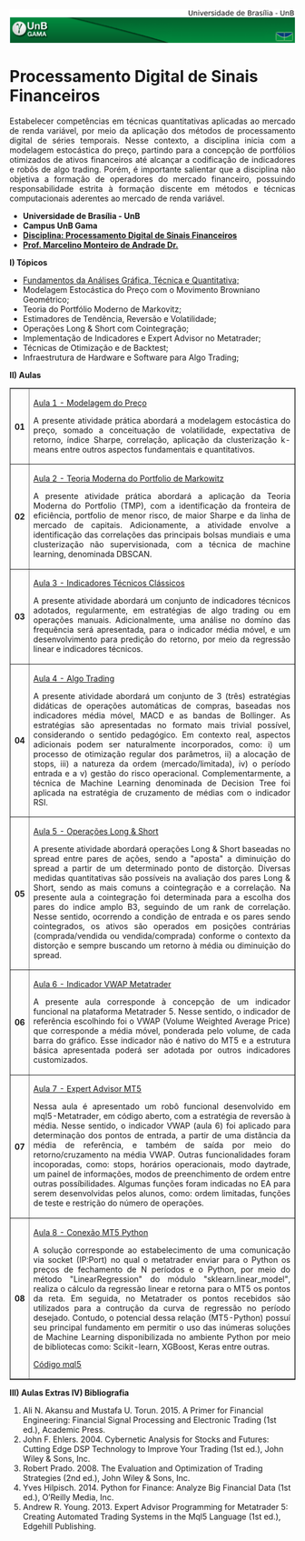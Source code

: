 <img src="fga.png" >


# Processamento Digital de Sinais Financeiros
<p align="justify">
Estabelecer competências em técnicas quantitativas aplicadas ao mercado de renda variável, por meio da aplicação dos métodos de processamento digital de séries temporais. Nesse contexto, a disciplina inicia com a modelagem estocástica do preço, partindo para a concepção de portfólios otimizados de ativos financeiros até alcançar a codificação de indicadores e robôs de algo trading. Porém, é importante salientar que a disciplina não objetiva a formação de operadores do mercado financeiro, possuindo responsabilidade estrita à formação discente em métodos e técnicas computacionais aderentes ao mercado de renda variável.
</p>
<ul>
    <li> <b>Universidade de Brasília - UnB</b> </li>
    <li> <b>Campus UnB Gama</b> </li>
    <li> <a href="https://github.com/marcelinoandrade/Processamento-Digital-de-Sinais-Financeiros/blob/master/Plano%20de%20Aula.pdf" > <b>Disciplina: Processamento Digital de Sinais Financeiros</b></a></li>
    <li> <a href="https://www.linkedin.com/in/marcelino-andrade-b164b369/" ><b>Prof. Marcelino Monteiro de Andrade Dr.</b></a></li>
</ul>

<b> I) Tópicos </b> 

<ul>
    <li> <a href="https://github.com/marcelinoandrade/Processamento-Digital-de-Sinais-Financeiros/blob/master/Aula%20de%20Introdu%C3%A7%C3%A3o.pdf" >Fundamentos da Análises Gráfica, Técnica e Quantitativa;</a></li>
    <li> Modelagem Estocástica do Preço com o Movimento Browniano Geométrico; </li>
    <li> Teoria do Portfólio Moderno de Markovitz; </li>
    <li> Estimadores de Tendência, Reversão e Volatilidade; </li>
    <li> Operações Long & Short com Cointegração; </li>
    <li> Implementação de Indicadores e Expert Advisor no Metatrader; </li>
    <li> Técnicas de Otimização e de Backtest; </li>
    <li> Infraestrutura de Hardware e Software para Algo Trading; </li>
  
</ul>

<b> II) Aulas </b>
<table border="1" class="dataframe">
  <tbody>
    <tr>
    <th>01</th>
    <td> <a href="https://github.com/marcelinoandrade/Processamento-Digital-de-Sinais-Financeiros/blob/master/Aula%201%20-%20Modelagem%20do%20Pre%C3%A7o%2C%20Retorno%2C%20Correla%C3%A7%C3%A3o%2C%20Sharpe%20e%20K-Means.ipynb" ><p align="top">Aula 1 - Modelagem do Preço</p></a>
    <p align="justify"> A presente atividade prática abordará a modelagem estocástica do preço, somado a conceituação de volatilidade, expectativa de retorno, índice Sharpe, correlação, aplicação da clusterização k-means entre outros aspectos fundamentais e quantitativos.</p> </td>
    </tr>
    <tr> 
    <th>02</th>
    <td> <a href="https://github.com/marcelinoandrade/Processamento-Digital-de-Sinais-Financeiros/blob/master/Aula%202%20-%20Teoria%20do%20Portfolio%20de%20Markowitz%2C%20Correla%C3%A7%C3%A3o%20Matricial%20e%20DBSCAN.ipynb" ><p align="top">Aula 2 - Teoria Moderna do Portfolio de Markowitz</p></a>
    <p align="justify"> A presente atividade prática abordará a aplicação da Teoria Moderna do Portfolio (TMP), com a identificação da fronteira de eficiência, portfolio de menor risco, de maior Sharpe e da linha de mercado de capitais. Adicionamente, a atividade envolve a identificação das correlações das principais bolsas mundiais e uma clusterização não supervisionada, com a técnica de machine learning, denominada DBSCAN. </p>   </td>
    </tr>
    <tr> 
    <th>03</th>
    <td> <a href="https://github.com/marcelinoandrade/Processamento-Digital-de-Sinais-Financeiros/blob/master/Aula%203%20-%20Indicadores%20T%C3%A9cnicos%20Cl%C3%A1ssicos%2C%20Resposta%20em%20Frequ%C3%AAncia%20e%20Regress%C3%A3o%20Linear%20M%C3%BAltipla.ipynb" ><p align="top">Aula 3 - Indicadores Técnicos Clássicos</p></a>
<p align="justify">
A presente atividade abordará um conjunto de indicadores técnicos adotados, regularmente, em estratégias de algo trading ou em operações manuais. Adicionalmente, uma análise no domíno das frequência será apresentada, para o indicador média móvel, e um desenvolvimento para predição do retorno, por meio da regressão linear e indicadores técnicos.
</p>   </td>
  </tr>
    <tr> 
    <th>04</th>
    <td> <a href="https://github.com/marcelinoandrade/Processamento-Digital-de-Sinais-Financeiros/blob/master/Aula%204%20-%20Algo%20Trading%2C%20Seguidor%20de%20Tend%C3%AAncia%2C%20Revers%C3%A3o%20%C3%A0%20M%C3%A9dia%20e%20Decision%20Tree.ipynb" ><p align="top">Aula 4 - Algo Trading</p></a>
<p align="justify">
A presente atividade abordará um conjunto de 3 (três) estratégias didáticas de operações automáticas de compras, baseadas nos indicadores média móvel, MACD e as bandas de Bollinger. As estratégias são apresentadas no formato mais trivial possível, considerando o sentido pedagógico. Em contexto real, aspectos adicionais podem ser naturalmente incorporados, como: i) um processo de otimização regular dos parâmetros, ii) a alocação de stops, iii) a natureza da ordem (mercado/limitada), iv) o período entrada e a v) gestão do risco operacional. Complementarmente, a técnica de Machine Learning denominada de Decision Tree foi aplicada na estratégia de cruzamento de médias com o indicador RSI.
</p>   </td>
  </tr>      
    <tr> 
    <th>05</th>
    <td> <a href="https://github.com/marcelinoandrade/Processamento-Digital-de-Sinais-Financeiros/blob/master/Aula%205%20-%20Opera%C3%A7%C3%B5es%20Long%20%26%20Short%2C%20Cointegra%C3%A7%C3%A3o%20e%20bandas%20de%20Bollinger%20.ipynb" ><p align="top">Aula 5 - Operações Long & Short</p></a>
<p align="justify">
A presente atividade abordará operações Long & Short baseadas no spread entre pares de ações, sendo a "aposta" a diminuição do spread a partir de um determinado ponto de distorção. Diversas medidas quantitativas são possíveis na avaliação dos pares Long & Short, sendo as mais comuns a cointegração e a correlação. Na presente aula a cointegração foi determinada para a escolha dos pares do indice amplo B3, seguindo de um rank de correlação. Nesse sentido, ocorrendo a condição de entrada e os pares sendo cointegrados, os ativos são operados em posições contrárias (comprada/vendida ou vendida/comprada) conforme o contexto da distorção e sempre buscando um retorno à média ou diminuição do spread.
</p>   </td>
  </tr>  
    <tr> 
    <th>06</th>
    <td> <a href="https://github.com/marcelinoandrade/Processamento-Digital-de-Sinais-Financeiros/blob/master/Aula%206%20-%20Indicador%20VWAP%20Metatrader.mq5" ><p align="top">Aula 6 - Indicador VWAP Metatrader</p></a>
<p align="justify">
A presente aula corresponde à concepção de um indicador funcional na plataforma Metatrader 5. Nesse sentido, o indicador de referência escolhindo foi o VWAP (Volume Weighted Average Price) que corresponde a média móvel, ponderada pelo volume, de cada barra do gráfico. Esse indicador não é nativo do MT5 e a estrutura básica apresentada poderá ser adotada por outros indicadores customizados. 
</p>   </td>
  </tr>  
    <tr> 
    <th>07</th>
    <td> <a href="https://github.com/marcelinoandrade/Processamento-Digital-de-Sinais-Financeiros/blob/master/Aula%207%20-%20EA%20Revers%C3%A3o%20%C3%A0%20M%C3%A9dia%20Metatrader.mq5" ><p align="top">Aula 7 - Expert Advisor MT5</p></a>
<p align="justify">
Nessa aula é apresentado um robô funcional desenvolvido em mql5-Metatrader, em código aberto, com a estratégia de reversão à média. Nesse sentido, o indicador VWAP (aula 6) foi aplicado para determinação dos pontos de entrada, a partir de uma distância da média de referência, e também de saída por meio do retorno/cruzamento na média VWAP. Outras funcionalidades foram incoporadas, como: stops, horários operacionais, modo daytrade, um painel de informações, modos de preenchimento de ordem entre outras possíbilidades. Algumas funções foram indicadas no EA para serem desenvolvidas pelos alunos, como: ordem limitadas, funções de teste e restrição do número de operações.
</p>   </td>
  </tr>        
    <tr> 
    <th>08</th>
    <td> <a href="https://github.com/marcelinoandrade/Processamento-Digital-de-Sinais-Financeiros/blob/master/Aula%208%20-%20Conex%C3%A3o%20socket%20Python-MT5%20Regress%C3%A3o%20Linear.ipynb" ><p align="top">Aula 8 - Conexão MT5 Python</p></a>
<p align="justify">
A solução corresponde ao estabelecimento de uma comunicação via socket (IP:Port) no qual o metatrader enviar para o Python os preços de fechamento de N períodos e o Python, por meio do método "LinearRegression" do módulo "sklearn.linear_model", realiza o cálculo da regressão linear e retorna para o MT5 os pontos da reta. Em seguida, no Metatrader os pontos recebidos são utilizados para a contrução da curva de regressão no período desejado. Contudo, o potencial dessa relação (MT5-Python) possuí seu principal fundamento em permitir o uso das inúmeras soluções de Machine Learning disponibilizada no ambiente Python por meio de bibliotecas como: Scikit-learn, XGBoost, Keras entre outras.
 <a href="https://github.com/marcelinoandrade/Processamento-Digital-de-Sinais-Financeiros/blob/master/Aula%208%20-%20Conex%C3%A3o%20socket%20Python-MT5%20Regress%C3%A3o%20Linear.mq5" ><p align="top">Código mql5</p> </a>  
</p>   
</td> 
</tr>
</tbody>
</table>
<b> III) Aulas Extras </b>
<b> IV) Bibliografia </b>
<ol type="1">
<li>Ali N. Akansu and Mustafa U. Torun. 2015.
A Primer for Financial Engineering: Financial Signal
Processing and Electronic Trading (1st ed.), Academic Press.</li>
<li>John F. Ehlers. 2004. Cybernetic Analysis for Stocks and Futures: Cutting Edge DSP Technology to Improve
Your Trading (1st ed.), John Wiley & Sons, Inc.</li>
<li>Robert Prado. 2008. The Evaluation and Optimization of Trading Strategies (2nd ed.), John Wiley & Sons,
Inc.</li>
<li>Yves Hilpisch. 2014. Python for Finance: Analyze Big Financial Data (1st ed.), O’Reilly Media, Inc.</li>
<li>Andrew R. Young. 2013. Expert Advisor Programming for Metatrader 5: Creating Automated Trading
Systems in the Mql5 Language (1st ed.), Edgehill Publishing.</li>
</ol>

